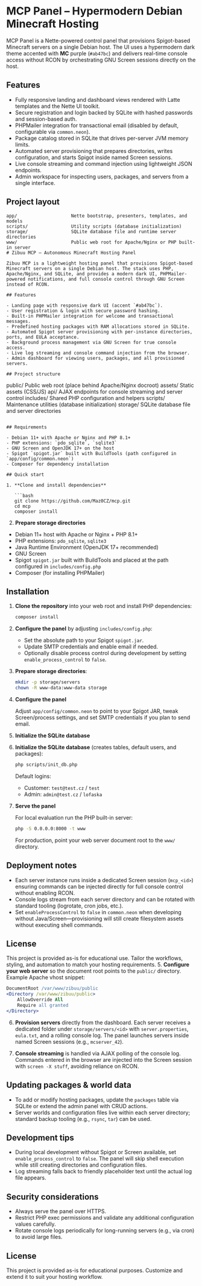 # MCP Panel – Hypermodern Debian Minecraft Hosting

MCP Panel is a Nette-powered control panel that provisions Spigot-based Minecraft servers on a single Debian host. The UI uses a
hypermodern dark theme accented with **MC** purple (`#ab47bc`) and delivers real-time console access without RCON by orchestrating
GNU Screen sessions directly on the host.

## Features

- Fully responsive landing and dashboard views rendered with Latte templates and the Nette UI toolkit.
- Secure registration and login backed by SQLite with hashed passwords and session-based auth.
- PHPMailer integration for transactional email (disabled by default, configurable via `common.neon`).
- Package catalog stored in SQLite that drives per-server JVM memory limits.
- Automated server provisioning that prepares directories, writes configuration, and starts Spigot inside named Screen sessions.
- Live console streaming and command injection using lightweight JSON endpoints.
- Admin workspace for inspecting users, packages, and servers from a single interface.

## Project layout

```
app/                    Nette bootstrap, presenters, templates, and models
scripts/                Utility scripts (database initialization)
storage/                SQLite database file and runtime server directories
www/                    Public web root for Apache/Nginx or PHP built-in server
# Zibuu MCP – Autonomous Minecraft Hosting Panel

Zibuu MCP is a lightweight hosting panel that provisions Spigot-based Minecraft servers on a single Debian host. The stack uses PHP, Apache/Nginx, and SQLite, and provides a modern dark UI, PHPMailer-powered notifications, and full console control through GNU Screen instead of RCON.

## Features

- Landing page with responsive dark UI (accent `#ab47bc`).
- User registration & login with secure password hashing.
- Built-in PHPMailer integration for welcome and transactional messages.
- Predefined hosting packages with RAM allocations stored in SQLite.
- Automated Spigot server provisioning with per-instance directories, ports, and EULA acceptance.
- Background process management via GNU Screen for true console access.
- Live log streaming and console command injection from the browser.
- Admin dashboard for viewing users, packages, and all provisioned servers.

## Project structure

```
public/              Public web root (place behind Apache/Nginx docroot)
  assets/            Static assets (CSS/JS)
  api/               AJAX endpoints for console streaming and server control
includes/            Shared PHP configuration and helpers
scripts/             Maintenance utilities (database initialization)
storage/             SQLite database file and server directories
```

## Requirements

- Debian 11+ with Apache or Nginx and PHP 8.1+
- PHP extensions: `pdo_sqlite`, `sqlite3`
- GNU Screen and OpenJDK 17+ on the host
- Spigot `spigot.jar` built with BuildTools (path configured in `app/config/common.neon`)
- Composer for dependency installation

## Quick start

1. **Clone and install dependencies**

   ```bash
   git clone https://github.com/Maz0CZ/mcp.git
   cd mcp
   composer install
   ```

2. **Prepare storage directories**
- Debian 11+ host with Apache or Nginx + PHP 8.1+
- PHP extensions: `pdo_sqlite`, `sqlite3`
- Java Runtime Environment (OpenJDK 17+ recommended)
- GNU Screen
- Spigot `spigot.jar` built with BuildTools and placed at the path configured in `includes/config.php`
- Composer (for installing PHPMailer)

## Installation

1. **Clone the repository** into your web root and install PHP dependencies:

   ```bash
   composer install
   ```

2. **Configure the panel** by adjusting `includes/config.php`:
   - Set the absolute path to your Spigot `spigot.jar`.
   - Update SMTP credentials and enable email if needed.
   - Optionally disable process control during development by setting `enable_process_control` to `false`.

3. **Prepare storage directories**:

   ```bash
   mkdir -p storage/servers
   chown -R www-data:www-data storage
   ```

3. **Configure the panel**

   Adjust `app/config/common.neon` to point to your Spigot JAR, tweak Screen/process settings, and set SMTP credentials if
you plan to send email.

4. **Initialize the SQLite database**
4. **Initialize the SQLite database** (creates tables, default users, and packages):

   ```bash
   php scripts/init_db.php
   ```

   Default logins:
   - Customer: `test@test.cz` / `test`
   - Admin: `admin@test.cz` / `lofaska`

5. **Serve the panel**

   For local evaluation run the PHP built-in server:

   ```bash
   php -S 0.0.0.0:8000 -t www
   ```

   For production, point your web server document root to the `www/` directory.

## Deployment notes

- Each server instance runs inside a dedicated Screen session (`mcp_<id>`) ensuring commands can be injected directly for
full console control without enabling RCON.
- Console logs stream from each server directory and can be rotated with standard tooling (logrotate, cron jobs, etc.).
- Set `enableProcessControl` to `false` in `common.neon` when developing without Java/Screen—provisioning will still create
filesystem assets without executing shell commands.

## License

This project is provided as-is for educational use. Tailor the workflows, styling, and automation to match your hosting
requirements.
5. **Configure your web server** so the document root points to the `public/` directory. Example Apache vhost snippet:

   ```apache
   DocumentRoot /var/www/zibuu/public
   <Directory /var/www/zibuu/public>
       AllowOverride All
       Require all granted
   </Directory>
   ```

6. **Provision servers** directly from the dashboard. Each server receives a dedicated folder under `storage/servers/<id>` with `server.properties`, `eula.txt`, and a rolling console log. The panel launches servers inside named Screen sessions (e.g., `mcserver_42`).

7. **Console streaming** is handled via AJAX polling of the console log. Commands entered in the browser are injected into the Screen session with `screen -X stuff`, avoiding reliance on RCON.

## Updating packages & world data

- To add or modify hosting packages, update the `packages` table via SQLite or extend the admin panel with CRUD actions.
- Server worlds and configuration files live within each server directory; standard backup tooling (e.g., `rsync`, `tar`) can be used.

## Development tips

- During local development without Spigot or Screen available, set `enable_process_control` to `false`. The panel will skip shell execution while still creating directories and configuration files.
- Log streaming falls back to friendly placeholder text until the actual log file appears.

## Security considerations

- Always serve the panel over HTTPS.
- Restrict PHP exec permissions and validate any additional configuration values carefully.
- Rotate console logs periodically for long-running servers (e.g., via cron) to avoid large files.

## License

This project is provided as-is for educational purposes. Customize and extend it to suit your hosting workflow.
